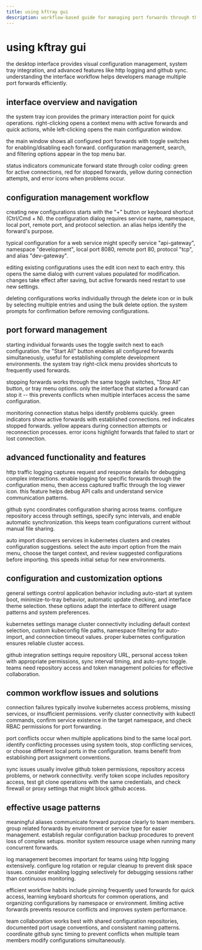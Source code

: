 ```yaml
---
title: using kftray gui
description: workflow-based guide for managing port forwards through the desktop interface
---
```


# using kftray gui

the desktop interface provides visual configuration management, system tray integration, and advanced features like http logging and github sync. understanding the interface workflow helps developers manage multiple port forwards efficiently.

## interface overview and navigation

the system tray icon provides the primary interaction point for quick operations. right-clicking opens a context menu with active forwards and quick actions, while left-clicking opens the main configuration window.

the main window shows all configured port forwards with toggle switches for enabling/disabling each forward. configuration management, search, and filtering options appear in the top menu bar.

status indicators communicate forward state through color coding: green for active connections, red for stopped forwards, yellow during connection attempts, and error icons when problems occur.

## configuration management workflow

creating new configurations starts with the "+" button or keyboard shortcut (Ctrl/Cmd + N). the configuration dialog requires service name, namespace, local port, remote port, and protocol selection. an alias helps identify the forward's purpose.

typical configuration for a web service might specify service "api-gateway", namespace "development", local port 8080, remote port 80, protocol "tcp", and alias "dev-gateway".

editing existing configurations uses the edit icon next to each entry. this opens the same dialog with current values populated for modification. changes take effect after saving, but active forwards need restart to use new settings.

deleting configurations works individually through the delete icon or in bulk by selecting multiple entries and using the bulk delete option. the system prompts for confirmation before removing configurations.

## port forward management

starting individual forwards uses the toggle switch next to each configuration. the "Start All" button enables all configured forwards simultaneously, useful for establishing complete development environments. the system tray right-click menu provides shortcuts to frequently used forwards.

stopping forwards works through the same toggle switches, "Stop All" button, or tray menu options. only the interface that started a forward can stop it -- this prevents conflicts when multiple interfaces access the same configuration.

monitoring connection status helps identify problems quickly. green indicators show active forwards with established connections. red indicates stopped forwards. yellow appears during connection attempts or reconnection processes. error icons highlight forwards that failed to start or lost connection.

## advanced functionality and features

http traffic logging captures request and response details for debugging complex interactions. enable logging for specific forwards through the configuration menu, then access captured traffic through the log viewer icon. this feature helps debug API calls and understand service communication patterns.

github sync coordinates configuration sharing across teams. configure repository access through settings, specify sync intervals, and enable automatic synchronization. this keeps team configurations current without manual file sharing.

auto import discovers services in kubernetes clusters and creates configuration suggestions. select the auto import option from the main menu, choose the target context, and review suggested configurations before importing. this speeds initial setup for new environments.

## configuration and customization options

general settings control application behavior including auto-start at system boot, minimize-to-tray behavior, automatic update checking, and interface theme selection. these options adapt the interface to different usage patterns and system preferences.

kubernetes settings manage cluster connectivity including default context selection, custom kubeconfig file paths, namespace filtering for auto-import, and connection timeout values. proper kubernetes configuration ensures reliable cluster access.

github integration settings require repository URL, personal access token with appropriate permissions, sync interval timing, and auto-sync toggle. teams need repository access and token management policies for effective collaboration.

## common workflow issues and solutions

connection failures typically involve kubernetes access problems, missing services, or insufficient permissions. verify cluster connectivity with kubectl commands, confirm service existence in the target namespace, and check RBAC permissions for port forwarding.

port conflicts occur when multiple applications bind to the same local port. identify conflicting processes using system tools, stop conflicting services, or choose different local ports in the configuration. teams benefit from establishing port assignment conventions.

sync issues usually involve github token permissions, repository access problems, or network connectivity. verify token scope includes repository access, test git clone operations with the same credentials, and check firewall or proxy settings that might block github access.

## effective usage patterns

meaningful aliases communicate forward purpose clearly to team members. group related forwards by environment or service type for easier management. establish regular configuration backup procedures to prevent loss of complex setups. monitor system resource usage when running many concurrent forwards.

log management becomes important for teams using http logging extensively. configure log rotation or regular cleanup to prevent disk space issues. consider enabling logging selectively for debugging sessions rather than continuous monitoring.

efficient workflow habits include pinning frequently used forwards for quick access, learning keyboard shortcuts for common operations, and organizing configurations by namespace or environment. limiting active forwards prevents resource conflicts and improves system performance.

team collaboration works best with shared configuration repositories, documented port usage conventions, and consistent naming patterns. coordinate github sync timing to prevent conflicts when multiple team members modify configurations simultaneously.
